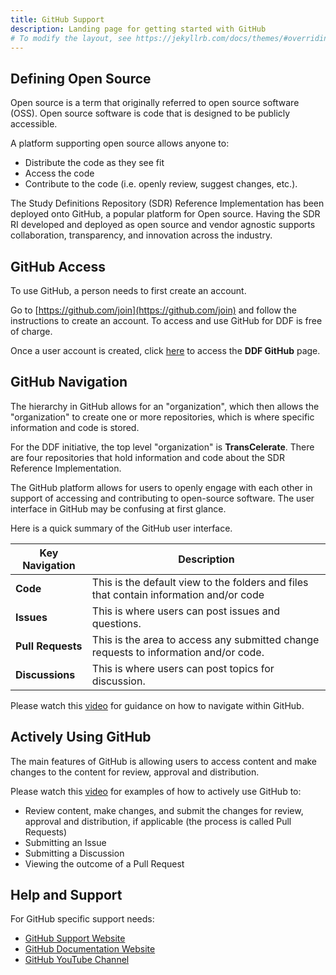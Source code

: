 ```yaml
---
title: GitHub Support
description: Landing page for getting started with GitHub
# To modify the layout, see https://jekyllrb.com/docs/themes/#overriding-theme-defaults
---
```

## Defining Open Source

Open source is a term that originally referred to open source software (OSS). Open source software is code that is designed to be publicly accessible.  

A platform supporting open source allows anyone to:

- Distribute the code as they see fit
- Access the code
- Contribute to the code (i.e. openly review, suggest changes, etc.).

The Study Definitions Repository (SDR) Reference Implementation has been deployed onto GitHub, a popular platform for Open source.  Having the SDR RI developed and deployed as open source and vendor agnostic supports collaboration, transparency, and innovation across the industry.

## GitHub Access

To use GitHub, a person needs to first create an account.

Go to [https://github.com/join](https://github.com/join) and follow the instructions to create an account.  To access and use GitHub for DDF is free of charge.

Once a user account is created, click [here](https://github.com/transcelerate) to access the **DDF GitHub** page.

## GitHub Navigation

The hierarchy in GitHub allows for an "organization", which then allows the "organization" to create one or more repositories, which is where specific information and code is stored.

For the DDF initiative, the top level "organization" is **TransCelerate**.  There are four repositories that hold information and code about the SDR Reference Implementation.

The GitHub platform allows for users to openly engage with each other in support of accessing and contributing to open-source software.  The user interface in GitHub may be confusing at first glance.  

Here is a quick summary of the GitHub user interface.

| Key Navigation    | Description                                                                            |
|-------------------|----------------------------------------------------------------------------------------|
| **Code**       | This is the default view to the folders and files that contain information and/or code |
| **Issues**        | This is where users can post issues and questions.                                     |
| **Pull Requests** | This is the area to access any submitted change requests to information and/or code.   |
| **Discussions** | This is where users can post topics for discussion.|

Please watch this [video]() for guidance on how to navigate within GitHub.

## Actively Using GitHub

The main features of GitHub is allowing users to access content and make changes to the content for review, approval and distribution.  

Please watch this [video]() for examples of how to actively use GitHub to:

- Review content, make changes, and submit the changes for review, approval and distribution, if applicable (the process is called Pull Requests)
- Submitting an Issue
- Submitting a Discussion
- Viewing the outcome of a Pull Request

## Help and Support

For GitHub specific support needs:

- [GitHub Support Website](https://support.github.com/)
- [GitHub Documentation Website](https://docs.github.com/en)
- [GitHub YouTube Channel](https://www.youtube.com/channel/UC7c3Kb6jYCRj4JOHHZTxKsQ)
